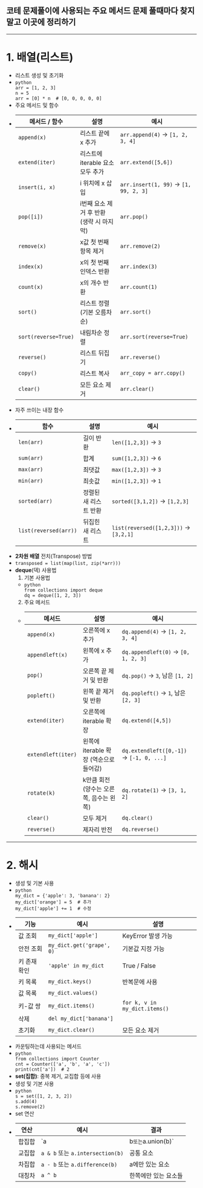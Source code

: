 <h2 id="코테-문제풀이에-사용되는-주요-메서드-문제-풀때마다-찾지-말고-이곳에-정리하기">코테 문제풀이에 사용되는 주요 메서드 문제 풀때마다 찾지 말고 이곳에 정리하기</h2>
<hr />
<h1 id="1-배열리스트">1. 배열(리스트)</h1>
<ul>
<li>리스트 생성 및 초기화</li>
<li><code>python
arr = [1, 2, 3]
n = 5
arr = [0] * n  # [0, 0, 0, 0, 0]</code></li>
<li>주요 메서드 및 함수</li>
<li><table>
<thead>
<tr>
<th>메서드 / 함수</th>
<th>설명</th>
<th>예시</th>
</tr>
</thead>
<tbody><tr>
<td><code>append(x)</code></td>
<td>리스트 끝에 x 추가</td>
<td><code>arr.append(4)</code> → <code>[1, 2, 3, 4]</code></td>
</tr>
<tr>
<td><code>extend(iter)</code></td>
<td>리스트에 iterable 요소 모두 추가</td>
<td><code>arr.extend([5,6])</code></td>
</tr>
<tr>
<td><code>insert(i, x)</code></td>
<td>i 위치에 x 삽입</td>
<td><code>arr.insert(1, 99)</code> → <code>[1, 99, 2, 3]</code></td>
</tr>
<tr>
<td><code>pop([i])</code></td>
<td>i번째 요소 제거 후 반환 (생략 시 마지막)</td>
<td><code>arr.pop()</code></td>
</tr>
<tr>
<td><code>remove(x)</code></td>
<td>x값 첫 번째 항목 제거</td>
<td><code>arr.remove(2)</code></td>
</tr>
<tr>
<td><code>index(x)</code></td>
<td>x의 첫 번째 인덱스 반환</td>
<td><code>arr.index(3)</code></td>
</tr>
<tr>
<td><code>count(x)</code></td>
<td>x의 개수 반환</td>
<td><code>arr.count(1)</code></td>
</tr>
<tr>
<td><code>sort()</code></td>
<td>리스트 정렬 (기본 오름차순)</td>
<td><code>arr.sort()</code></td>
</tr>
<tr>
<td><code>sort(reverse=True)</code></td>
<td>내림차순 정렬</td>
<td><code>arr.sort(reverse=True)</code></td>
</tr>
<tr>
<td><code>reverse()</code></td>
<td>리스트 뒤집기</td>
<td><code>arr.reverse()</code></td>
</tr>
<tr>
<td><code>copy()</code></td>
<td>리스트 복사</td>
<td><code>arr_copy = arr.copy()</code></td>
</tr>
<tr>
<td><code>clear()</code></td>
<td>모든 요소 제거</td>
<td><code>arr.clear()</code></td>
</tr>
</tbody></table>
</li>
<li>자주 쓰이는 내장 함수</li>
<li><table>
<thead>
<tr>
<th>함수</th>
<th>설명</th>
<th>예시</th>
</tr>
</thead>
<tbody><tr>
<td><code>len(arr)</code></td>
<td>길이 반환</td>
<td><code>len([1,2,3])</code> → <code>3</code></td>
</tr>
<tr>
<td><code>sum(arr)</code></td>
<td>합계</td>
<td><code>sum([1,2,3])</code> → <code>6</code></td>
</tr>
<tr>
<td><code>max(arr)</code></td>
<td>최댓값</td>
<td><code>max([1,2,3])</code> → <code>3</code></td>
</tr>
<tr>
<td><code>min(arr)</code></td>
<td>최솟값</td>
<td><code>min([1,2,3])</code> → <code>1</code></td>
</tr>
<tr>
<td><code>sorted(arr)</code></td>
<td>정렬된 새 리스트 반환</td>
<td><code>sorted([3,1,2])</code> → <code>[1,2,3]</code></td>
</tr>
<tr>
<td><code>list(reversed(arr))</code></td>
<td>뒤집힌 새 리스트</td>
<td><code>list(reversed([1,2,3]))</code> → <code>[3,2,1]</code></td>
</tr>
</tbody></table>
</li>
<li><strong>2차원 배열</strong> 전치(Transpose) 방법</li>
<li><code>transposed = list(map(list, zip(*arr)))</code></li>
<li><strong>deque</strong>(덱) 사용법<ol>
<li>기본 사용법</li>
</ol>
<ul>
<li><code>python
from collections import deque
dq = deque([1, 2, 3])</code></li>
</ul>
<ol start="2">
<li>주요 메서드</li>
</ol>
<ul>
<li><table>
<thead>
<tr>
<th>메서드</th>
<th>설명</th>
<th>예시</th>
</tr>
</thead>
<tbody><tr>
<td><code>append(x)</code></td>
<td>오른쪽에 x 추가</td>
<td><code>dq.append(4)</code> → <code>[1, 2, 3, 4]</code></td>
</tr>
<tr>
<td><code>appendleft(x)</code></td>
<td>왼쪽에 x 추가</td>
<td><code>dq.appendleft(0)</code> → <code>[0, 1, 2, 3]</code></td>
</tr>
<tr>
<td><code>pop()</code></td>
<td>오른쪽 끝 제거 및 반환</td>
<td><code>dq.pop()</code> → <code>3</code>, 남은 <code>[1, 2]</code></td>
</tr>
<tr>
<td><code>popleft()</code></td>
<td>왼쪽 끝 제거 및 반환</td>
<td><code>dq.popleft()</code> → <code>1</code>, 남은 <code>[2, 3]</code></td>
</tr>
<tr>
<td><code>extend(iter)</code></td>
<td>오른쪽에 iterable 확장</td>
<td><code>dq.extend([4,5])</code></td>
</tr>
<tr>
<td><code>extendleft(iter)</code></td>
<td>왼쪽에 iterable 확장 (역순으로 들어감)</td>
<td><code>dq.extendleft([0,-1])</code> → <code>[-1, 0, ...]</code></td>
</tr>
<tr>
<td><code>rotate(k)</code></td>
<td>k만큼 회전 (양수는 오른쪽, 음수는 왼쪽)</td>
<td><code>dq.rotate(1)</code> → <code>[3, 1, 2]</code></td>
</tr>
<tr>
<td><code>clear()</code></td>
<td>모두 제거</td>
<td><code>dq.clear()</code></td>
</tr>
<tr>
<td><code>reverse()</code></td>
<td>제자리 반전</td>
<td><code>dq.reverse()</code></td>
</tr>
</tbody></table>
</li>
</ul>
</li>
</ul>
<hr />
<h1 id="2-해시">2. 해시</h1>
<ul>
<li>생성 및 기본 사용</li>
<li><code>python
my_dict = {'apple': 3, 'banana': 2}
my_dict['orange'] = 5  # 추가
my_dict['apple'] += 1  # 수정</code></li>
<li><table>
<thead>
<tr>
<th>기능</th>
<th>예시</th>
<th>설명</th>
</tr>
</thead>
<tbody><tr>
<td>값 조회</td>
<td><code>my_dict['apple']</code></td>
<td>KeyError 발생 가능</td>
</tr>
<tr>
<td>안전 조회</td>
<td><code>my_dict.get('grape', 0)</code></td>
<td>기본값 지정 가능</td>
</tr>
<tr>
<td>키 존재 확인</td>
<td><code>'apple' in my_dict</code></td>
<td>True / False</td>
</tr>
<tr>
<td>키 목록</td>
<td><code>my_dict.keys()</code></td>
<td>반복문에 사용</td>
</tr>
<tr>
<td>값 목록</td>
<td><code>my_dict.values()</code></td>
<td></td>
</tr>
<tr>
<td>키-값 쌍</td>
<td><code>my_dict.items()</code></td>
<td><code>for k, v in my_dict.items()</code></td>
</tr>
<tr>
<td>삭제</td>
<td><code>del my_dict['banana']</code></td>
<td></td>
</tr>
<tr>
<td>초기화</td>
<td><code>my_dict.clear()</code></td>
<td>모든 요소 제거</td>
</tr>
</tbody></table>
</li>
<li>카운팅하는데 사용되는 메서드</li>
<li><code>python
from collections import Counter
cnt = Counter(['a', 'b', 'a', 'c'])
print(cnt['a'])  # 2</code></li>
<li><strong>set(집합)</strong>: 중복 제거, 교집합 등에 사용</li>
<li>생성 및 기본 사용</li>
<li><code>python
s = set([1, 2, 3, 2])
s.add(4)
s.remove(2)</code></li>
<li>set 연산</li>
<li><table>
<thead>
<tr>
<th>연산</th>
<th>예시</th>
<th>결과</th>
</tr>
</thead>
<tbody><tr>
<td>합집합</td>
<td>`a</td>
<td>b<code>또는</code>a.union(b)`</td>
</tr>
<tr>
<td>교집합</td>
<td><code>a &amp; b</code> 또는 <code>a.intersection(b)</code></td>
<td>공통 요소</td>
</tr>
<tr>
<td>차집합</td>
<td><code>a - b</code> 또는 <code>a.difference(b)</code></td>
<td>a에만 있는 요소</td>
</tr>
<tr>
<td>대칭차</td>
<td><code>a ^ b</code></td>
<td>한쪽에만 있는 요소들</td>
</tr>
</tbody></table>
</li>
</ul>